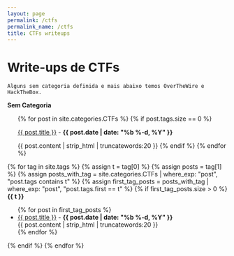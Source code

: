 ```yaml
---
layout: page
permalink: /ctfs
permalink_name: /ctfs
title: CTFs writeups
---
```


# Write-ups de CTFs
`Alguns sem categoria definida e mais abaixo temos OverTheWire e HackTheBox.`

<strong>Sem Categoria</strong>
<ul>
{% for post in site.categories.CTFs %}
  {% if post.tags.size == 0 %}
  <p><a href="{{ post.url }}">{{ post.title }}</a> - <b>{{ post.date | date: "%b %-d, %Y" }}</b></p>

  {{ post.content | strip_html | truncatewords:20 }}
  {% endif %}
{% endfor %}
</ul>

{% for tag in site.tags %}
  {% assign t = tag[0] %}
  {% assign posts = tag[1] %}
  {% assign posts_with_tag = site.categories.CTFs | where_exp: "post", "post.tags contains t" %}
  {% assign first_tag_posts = posts_with_tag | where_exp: "post", "post.tags.first == t" %}
  {% if first_tag_posts.size > 0 %}
    <strong>{{ t }}</strong>
    <ul>
      {% for post in first_tag_posts %}
        <li>
          <a href="{{ post.url }}">{{ post.title }}</a> - <b>{{ post.date | date: "%b %-d, %Y" }}</b><br>
          {{ post.content | strip_html | truncatewords:20 }}
        </li>
      {% endfor %}
    </ul>
  {% endif %}
{% endfor %}


